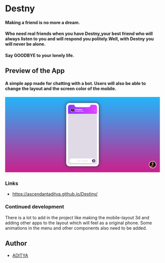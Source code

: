 # Destny

#### Making a  friend is no more a dream.
#### Who need real friends when you have Destny,your best friend who will always listen to you and will respond you politely.Well, with Destny you will never be alone.
#### Say GOODBYE to your lonely life.

## Preview of the App
#### A simple app made for chatting with a bot. Users will  also be able to change the layout and the screen color of the mobile. 

![](images/chat_ss.png)

### Links

- https://ascendantaditya.github.io/Destiny/


### Continued development

There is a lot to add in the project like making the mobile-layout 3d and adding other apps to the layout which will feel as a original phone. Some animations in the menu and other components also need to be added.


## Author

- [ADITYA](webdevaditya.netlify.app)

